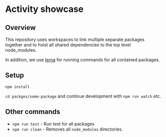 # Activity showcase

## Overview


This repository uses workspaces to link multiple separate packages together and
to hoist all shared dependencies to the top level node_modules.

In addition, we use [lerna](https://lerna.js.org/) for running commands for all contained packages.

## Setup

```
npm install
```

`cd packges/some-package` and continue development with `npm run watch` etc.

## Other commands

* `npm run test` -  Run test for all packages
* `npm run clean` - Removes all `node_modules` directories.
